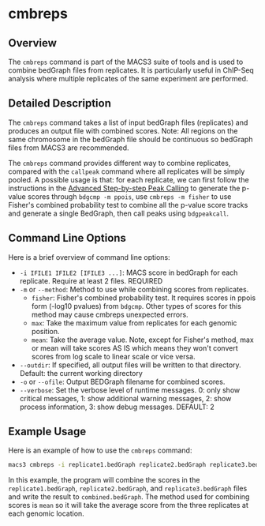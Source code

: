 # cmbreps

## Overview
The `cmbreps` command is part of the MACS3 suite of tools and is used
to combine bedGraph files from replicates. It is particularly useful
in ChIP-Seq analysis where multiple replicates of the same experiment
are performed. 

## Detailed Description

The `cmbreps` command takes a list of input bedGraph files
(replicates) and produces an output file with combined scores. Note:
All regions on the same chromosome in the bedGraph file should be
continuous so bedGraph files from MACS3 are recommended. 

The `cmbreps` command provides different way to combine replicates,
compared with the `callpeak` command where all replicates will be
simply pooled. A possible usage is that: for each replicate, we can
first follow the instructions in the [Advanced Step-by-step Peak
Calling](./Advanced_Step-by-step_Peak_Calling.md) to generate the
p-value scores through `bdgcmp -m ppois`, use `cmbreps -m fisher` to
use Fisher's combined probability test to combine all the p-value
score tracks and generate a single BedGraph, then call peaks using
`bdgpeakcall`.

## Command Line Options

Here is a brief overview of command line options:

- `-i IFILE1 IFILE2 [IFILE3 ...]`: MACS score in bedGraph for each
  replicate. Require at least 2 files. REQUIRED 
- `-m` or `--method`: Method to use while combining scores from
  replicates. 
  - `fisher`: Fisher's combined probability test. It requires scores
    in ppois form (-log10 pvalues) from `bdgcmp`. Other types of
    scores for this method may cause cmbreps unexpected errors. 
  - `max`: Take the maximum value from replicates for each genomic
    position. 
  - `mean`: Take the average value. Note, except for Fisher's method,
    max or mean will take scores AS IS which means they won't convert
    scores from log scale to linear scale or vice versa. 
- `--outdir`: If specified, all output files will be written to that
  directory. Default: the current working directory 
- `-o` or `--ofile`: Output BEDGraph filename for combined scores. 
- `--verbose`: Set the verbose level of runtime messages. 0: only show
  critical messages, 1: show additional warning messages, 2: show
  process information, 3: show debug messages. DEFAULT: 2 


## Example Usage

Here is an example of how to use the `cmbreps` command:

```bash
macs3 cmbreps -i replicate1.bedGraph replicate2.bedGraph replicate3.bedGraph -o combined.bedGraph --method mean
```

In this example, the program will combine the scores in the
`replicate1.bedGraph`, `replicate2.bedGraph`, and
`replicate3.bedGraph` files and write the result to
`combined.bedGraph`. The method used for combining scores is `mean` so
it will take the average score from the three replicates at each
genomic location.


